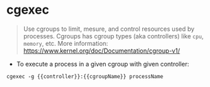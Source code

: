 # cgexec

> Use cgroups to limit, mesure, and control resources used by processes.
> Cgroups has cgroup types (aka controllers) like `cpu`, `memory`, etc.
> More information: <https://www.kernel.org/doc/Documentation/cgroup-v1/>

- To execute a process in a given cgroup with given controller:

`cgexec -g {{controller}}:{{cgroupName}} processName`
